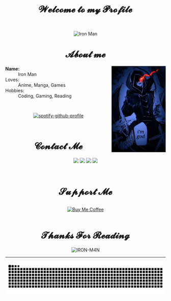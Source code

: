 <body>
  <center>
<h1 align="center">𝓦𝓮𝓵𝓬𝓸𝓶𝓮 𝓽𝓸 𝓶𝔂 𝓟𝓻𝓸𝓯𝓲𝓵𝓮</h1>
<br>
<div align="center">
  
![Iron Man](./chibi.gif)

<h1 align="center">  𝓐𝓫𝓸𝓾𝓽 𝓶𝓮 </h1>
</div>
<div align="center">
  <!-- <img src="https://i.imgur.com/jx17oHT.gif"> -->
</div>
<div>
  <div align="center">
    <img src="./2c4542649a439792ce53f5e2cdcb4aff.jpg" align="right" width="170" height="270">

<dl>
    <dt align="left"><strong>Name:</strong></dt>
    <dd align="left">Iron Man</dd>
    <dt align="left">Loves:</dt>
    <dd align="left">Anime, Manga, Games</dd>
    <dt align="left">Hobbies:</dt>
    <dd align="left">Coding,
      Gaming,
      Reading</dd>
</dl>
<br>

[![spotify-github-profile](https://spotify-github-profile.kittinanx.com/api/view?uid=31fe2ev5ldx3dlfb5t2qszogktce&cover_image=true&theme=novatorem&show_offline=false&background_color=121212&interchange=true&bar_color=53b14f&bar_color_cover=true)](https://ironmanff.vercel.app)

<br>
<div align="center">
    <h1> 𝓒𝓸𝓷𝓽𝓪𝓬𝓽 𝓜𝓮 </h1>
</div>
<p align='center'>
  <a href="https://ironmanff.vercel.app"><img src="https://img.shields.io/badge/WEBSITE-2e3440?style=for-the-badge"/></a>
  <a href="https://instagram.com/sedboy.am"><img src="https://img.shields.io/badge/INSTAGRAM-2e3440?style=for-the-badge"/></a>
  <a href="https://t.me/IronManOfc"><img src="https://img.shields.io/badge/TELEGRAM-2e3440?style=for-the-badge"/></a>
    <a href="https://wa.me/4915252819677"><img src="https://img.shields.io/badge/WHATSAPP-2e3440?style=for-the-badge"/></a>
</p>
<br>

<div align="center">
    <h1> 𝓢𝓾𝓹𝓹𝓸𝓻𝓽 𝓜𝓮 </h1>
</div>
<div align="center">
  <a href="https://www.buymeacoffee.com/ironm4n">
    <img src="https://i.ibb.co/KNnhcvX/bmc-button.png" alt="Buy Me Coffee" height="60" width="230" style="margin-top: 10px;">
  </a>
</div>


<br>
<div align="center">
    <h1> 𝓣𝓱𝓪𝓷𝓴𝓼 𝓕𝓸𝓻 𝓡𝓮𝓪𝓭𝓲𝓷𝓰 </h1>
</div>
<img src="https://count.getloli.com/get/@:IRON-M4N?theme=moebooru" alt="IRON-M4N" />

_______________________

![Animation](https://raw.githubusercontent.com/IRON-M4N/IRON-M4N/output/github-contribution-grid-snake-dark.svg)
